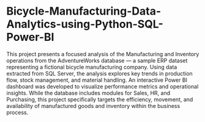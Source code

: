 # Bicycle-Manufacturing-Data-Analytics-using-Python-SQL-Power-BI

This project presents a focused analysis of the Manufacturing and Inventory operations from the AdventureWorks database — a sample ERP dataset representing a fictional bicycle manufacturing company. Using data extracted from SQL Server, the analysis explores key trends in production flow, stock management, and material handling. An interactive Power BI dashboard was developed to visualize performance metrics and operational insights. While the database includes modules for Sales, HR, and Purchasing, this project specifically targets the efficiency, movement, and availability of manufactured goods and inventory within the business process.

